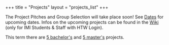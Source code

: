 +++
title = "Projects"
layout = "projects_list"
+++

The Project Pitches and Group Selection will take place soon!
See [Dates](/dates) for upcoming dates. Infos on the upcoming projects
can be found in the [Wiki](https://wiki.htw-berlin.de/confluence/display/fb4imi/Projekte+im+SoSe+2024) (only for IMI Students & Staff with HTW Login).

This term there are [5 bachelor's](#B1) and [5 master's](#M1) projects.
<!--This term there are [6 bachelor's](#B1) and [4 master's](#M1) projects.
To get an idea of the
scope and characteristics of our projects, [visit the archive](../{{< archive-path >}}). --> 
